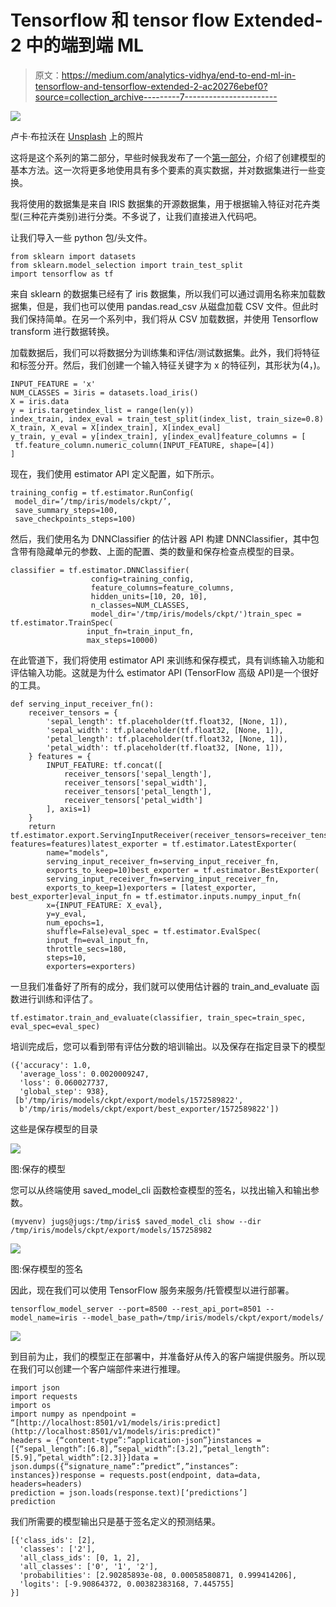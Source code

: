 # Tensorflow 和 tensor flow Extended-2 中的端到端 ML

> 原文：<https://medium.com/analytics-vidhya/end-to-end-ml-in-tensorflow-and-tensorflow-extended-2-ac20276ebef0?source=collection_archive---------7----------------------->

![](img/4350bd891f2d62c774a100491448add0.png)

卢卡·布拉沃在 [Unsplash](https://unsplash.com?utm_source=medium&utm_medium=referral) 上的照片

这将是这个系列的第二部分，早些时候我发布了一个[第一部分](/@jagesh.maharjan007/end-to-end-ml-in-tensorflow-and-tensorflow-extended-1-db32b32334b7)，介绍了创建模型的基本方法。这一次将更多地使用具有多个要素的真实数据，并对数据集进行一些变换。

我将使用的数据集是来自 IRIS 数据集的开源数据集，用于根据输入特征对花卉类型(三种花卉类别)进行分类。不多说了，让我们直接进入代码吧。

让我们导入一些 python 包/头文件。

```
from sklearn import datasets
from sklearn.model_selection import train_test_split
import tensorflow as tf
```

来自 sklearn 的数据集已经有了 iris 数据集，所以我们可以通过调用名称来加载数据集，但是，我们也可以使用 pandas.read_csv 从磁盘加载 CSV 文件。但此时我们保持简单。在另一个系列中，我们将从 CSV 加载数据，并使用 Tensorflow transform 进行数据转换。

加载数据后，我们可以将数据分为训练集和评估/测试数据集。此外，我们将特征和标签分开。然后，我们创建一个输入特征关键字为 x 的特征列，其形状为(4，)。

```
INPUT_FEATURE = 'x'
NUM_CLASSES = 3iris = datasets.load_iris()
X = iris.data
y = iris.targetindex_list = range(len(y))
index_train, index_eval = train_test_split(index_list, train_size=0.8)
X_train, X_eval = X[index_train], X[index_eval]
y_train, y_eval = y[index_train], y[index_eval]feature_columns = [
 tf.feature_column.numeric_column(INPUT_FEATURE, shape=[4])
]
```

现在，我们使用 estimator API 定义配置，如下所示。

```
training_config = tf.estimator.RunConfig(
 model_dir=’/tmp/iris/models/ckpt/’,
 save_summary_steps=100,
 save_checkpoints_steps=100)
```

然后，我们使用名为 DNNClassifier 的估计器 API 构建 DNNClassifier，其中包含带有隐藏单元的参数、上面的配置、类的数量和保存检查点模型的目录。

```
classifier = tf.estimator.DNNClassifier(
                  config=training_config,
                  feature_columns=feature_columns,
                  hidden_units=[10, 20, 10],
                  n_classes=NUM_CLASSES,
                  model_dir='/tmp/iris/models/ckpt/')train_spec = tf.estimator.TrainSpec(
                 input_fn=train_input_fn,
                 max_steps=10000)
```

在此管道下，我们将使用 estimator API 来训练和保存模式，具有训练输入功能和评估输入功能。这就是为什么 estimator API (TensorFlow 高级 API)是一个很好的工具。

```
def serving_input_receiver_fn():
    receiver_tensors = {
        'sepal_length': tf.placeholder(tf.float32, [None, 1]),
        'sepal_width': tf.placeholder(tf.float32, [None, 1]),
        'petal_length': tf.placeholder(tf.float32, [None, 1]),
        'petal_width': tf.placeholder(tf.float32, [None, 1]),
    } features = {
        INPUT_FEATURE: tf.concat([
            receiver_tensors['sepal_length'],
            receiver_tensors['sepal_width'],
            receiver_tensors['petal_length'],
            receiver_tensors['petal_width']
        ], axis=1)
    }
    return  tf.estimator.export.ServingInputReceiver(receiver_tensors=receiver_tensors, features=features)latest_exporter = tf.estimator.LatestExporter(
        name="models",
        serving_input_receiver_fn=serving_input_receiver_fn,
        exports_to_keep=10)best_exporter = tf.estimator.BestExporter(
        serving_input_receiver_fn=serving_input_receiver_fn,
        exports_to_keep=1)exporters = [latest_exporter, best_exporter]eval_input_fn = tf.estimator.inputs.numpy_input_fn(
        x={INPUT_FEATURE: X_eval},
        y=y_eval,
        num_epochs=1,
        shuffle=False)eval_spec = tf.estimator.EvalSpec(
        input_fn=eval_input_fn,
        throttle_secs=180,
        steps=10,
        exporters=exporters)
```

一旦我们准备好了所有的成分，我们就可以使用估计器的 train_and_evaluate 函数进行训练和评估了。

```
tf.estimator.train_and_evaluate(classifier, train_spec=train_spec, eval_spec=eval_spec)
```

培训完成后，您可以看到带有评估分数的培训输出。以及保存在指定目录下的模型

```
({'accuracy': 1.0,
  'average_loss': 0.0020009247,
  'loss': 0.060027737,
  'global_step': 938},
 [b'/tmp/iris/models/ckpt/export/models/1572589822',
  b'/tmp/iris/models/ckpt/export/best_exporter/1572589822'])
```

这些是保存模型的目录

![](img/3b268099d189f7c8efcf52373d0528fc.png)

图:保存的模型

您可以从终端使用 saved_model_cli 函数检查模型的签名，以找出输入和输出参数。

```
(myvenv) jugs@jugs:/tmp/iris$ saved_model_cli show --dir /tmp/iris/models/ckpt/export/models/157258982
```

![](img/6d486b0a3e2af99c86352b22491449bb.png)

图:保存模型的签名

因此，现在我们可以使用 TensorFlow 服务来服务/托管模型以进行部署。

```
tensorflow_model_server --port=8500 --rest_api_port=8501 --model_name=iris --model_base_path=/tmp/iris/models/ckpt/export/models/
```

![](img/0b3474b6430e5acbae7062838d74a5ae.png)

到目前为止，我们的模型正在部署中，并准备好从传入的客户端提供服务。所以现在我们可以创建一个客户端部件来进行推理。

```
import json
import requests
import os
import numpy as npendpoint = “[http://localhost:8501/v1/models/iris:predict](http://localhost:8501/v1/models/iris:predict)"
headers = {“content-type”:”application-json”}instances = [{“sepal_length”:[6.8],”sepal_width”:[3.2],”petal_length”:[5.9],”petal_width”:[2.3]}]data = json.dumps({“signature_name”:”predict”,”instances”: instances})response = requests.post(endpoint, data=data, headers=headers)
prediction = json.loads(response.text)[‘predictions’]
prediction
```

我们所需要的模型输出只是基于签名定义的预测结果。

```
[{'class_ids': [2],
  'classes': ['2'],
  'all_class_ids': [0, 1, 2],
  'all_classes': ['0', '1', '2'],
  'probabilities': [2.90285893e-08, 0.00058580871, 0.999414206],
  'logits': [-9.90864372, 0.00382383168, 7.445755]
}]
```